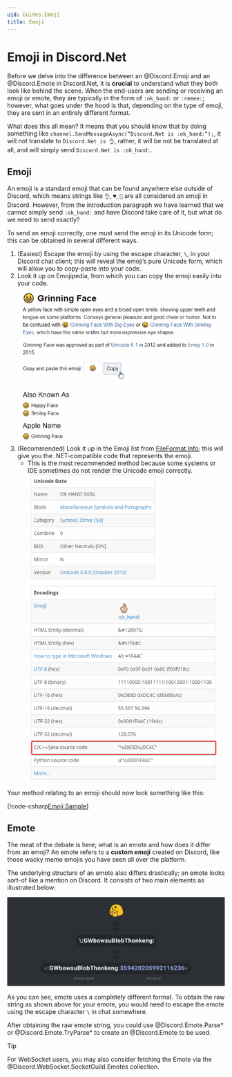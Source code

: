 ```yaml
---
uid: Guides.Emoji
title: Emoji
---
```


# Emoji in Discord.Net

Before we delve into the difference between an @Discord.Emoji and an
@Discord.Emote in Discord.Net, it is **crucial** to understand what
they both look like behind the scene. When the end-users are sending
or receiving an emoji or emote, they are typically in the form of
`:ok_hand:` or `:reeee:`; however, what goes under the hood is that,
depending on the type of emoji, they are sent in an entirely
different format.

What does this all mean? It means that you should know that by
doing something like
`channel.SendMessageAsync(“Discord.Net is :ok_hand:”);`, it will not
translate to `Discord.Net is 👌`, rather, it will be not be
translated at all, and will simply send `Discord.Net is :ok_hand:`.

## Emoji

An emoji is a standard emoji that can be found anywhere else outside
of Discord, which means strings like `👌`, `♥`, `👀` are all
considered an emoji in Discord. However, from the
introduction paragraph we have learned that we cannot
simply send `:ok_hand:` and have Discord take
care of it, but what do we need to send exactly?

To send an emoji correctly, one must send the emoji in its Unicode
form; this can be obtained in several different ways.

1. (Easiest) Escape the emoji by using the escape character, `\`, in
 your Discord chat client; this will reveal the emoji’s pure Unicode
 form, which will allow you to copy-paste into your code.
2. Look it up on Emojipedia, from which you can copy the emoji
 easily into your code.
 ![Emojipedia](images/emojipedia.png)
3. (Recommended) Look it up in the Emoji list from [FileFormat.Info];
 this will give you the .NET-compatible code that
 represents the emoji.
    * This is the most recommended method because some systems or
    IDE sometimes do not render the Unicode emoji correctly.
    ![Fileformat Emoji Source Code](images/fileformat-emoji-src.png)

Your method relating to an emoji should now look something like this:

[!code-csharp[Emoji Sample](samples/emoji-sample.cs)]

[FileFormat.Info]: https://www.fileformat.info/info/emoji/list.htm

## Emote

The meat of the debate is here; what is an emote and how does it
differ from an emoji? An emote refers to a **custom emoji**
created on Discord, like those wacky meme emojis you have seen all
over the platform.

The underlying structure of an emote also differs drastically; an
emote looks sort-of like a mention on Discord. It consists of two
main elements as illustrated below:

![Emote illustration](images/emote-format.png)

As you can see, emote uses a completely different format. To obtain
the raw string as shown above for your emote, you would need to
escape the emote using the escape character `\` in chat somewhere.

After obtaining the raw emote string, you could use
@Discord.Emote.Parse* or @Discord.Emote.TryParse* to create an
@Discord.Emote to be used.

> [!TIP]
> For WebSocket users, you may also consider fetching the Emote
> via the @Discord.WebSocket.SocketGuild.Emotes collection.